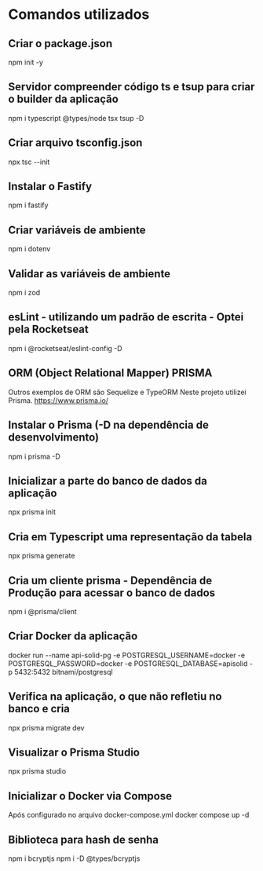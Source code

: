 # Comandos utilizados

## Criar o package.json
npm init -y

## Servidor compreender código ts e tsup para criar o builder da aplicação
npm i typescript @types/node tsx tsup -D

## Criar arquivo tsconfig.json
npx tsc --init 

## Instalar o Fastify
npm i fastify

## Criar variáveis de ambiente
npm i dotenv

## Validar as variáveis de ambiente
npm i zod

## esLint - utilizando um padrão de escrita - Optei pela Rocketseat
npm i @rocketseat/eslint-config -D

## ORM (Object Relational Mapper) PRISMA
Outros exemplos de ORM são Sequelize e TypeORM
Neste projeto utilizei Prisma. 
https://www.prisma.io/

## Instalar o Prisma (-D na dependência de desenvolvimento)
npm i prisma -D

## Inicializar a parte do banco de dados da aplicação
npx prisma init 

## Cria em Typescript uma representação da tabela
npx prisma generate

## Cria um cliente prisma - Dependência de Produção para acessar o banco de dados
npm i @prisma/client

## Criar Docker da aplicação
docker run --name api-solid-pg -e POSTGRESQL_USERNAME=docker -e POSTGRESQL_PASSWORD=docker -e POSTGRESQL_DATABASE=apisolid -p 5432:5432 bitnami/postgresql

## Verifica na aplicação, o que não refletiu no banco e cria
npx prisma migrate dev

## Visualizar o Prisma Studio
npx prisma studio

## Inicializar o Docker via Compose 
Após configurado no arquivo docker-compose.yml
docker compose up -d

## Biblioteca para hash de senha 
npm i bcryptjs 
npm i -D @types/bcryptjs